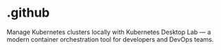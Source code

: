 # .github
Manage Kubernetes clusters locally with Kubernetes Desktop Lab — a modern container orchestration tool for developers and DevOps teams.
